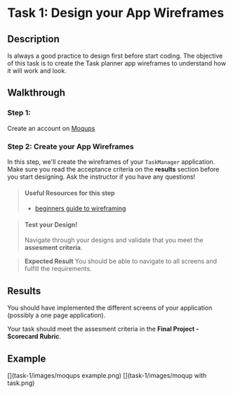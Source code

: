# Task 1: Design your App Wireframes

## Description

Is always a good practice to design first before start coding. The objective of this task is to create the Task planner app wireframes to understand how it will work and look.

## Walkthrough

### Step 1: 
Create an account on <a href="https://moqups.com/" target="_blank">Moqups</a>

### Step 2: Create your App Wireframes

In this step, we'll create the wireframes of your `TaskManager` application. Make sure you read the acceptance criteria on the **results** section before
you start designing. Ask the instructor if you have any questions!

> #### Useful Resources for this step
> - <a href="https://webdesign.tutsplus.com/articles/a-beginners-guide-to-wireframing--webdesign-7399" target="_blank">beginners guide to wireframing</a>


> #### Test your Design!
> Navigate through your designs and validate that you meet the **assesment criteria**. 

> **Expected Result**
> You should be able to navigate to all screens and fulfill the requirements.


## Results

You should have implemented the different screens of your application (possibly a one page application).

Your task should meet the assesment criteria in the **Final Project - Scorecard Rubric**.

## Example

[](task-1/images/wireframes.png)
[](task-1/images/moqups example.png)
[](task-1/images/moqup with task.png)
